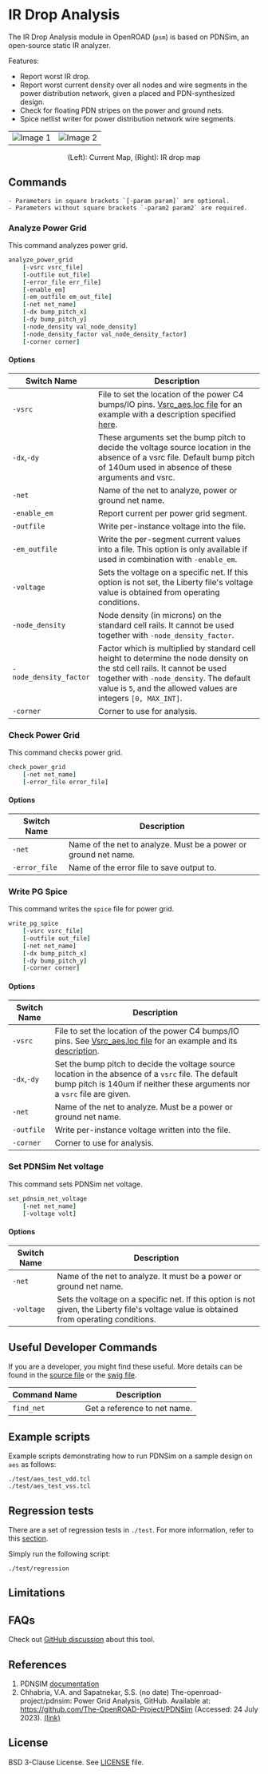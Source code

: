 # IR Drop Analysis

The IR Drop Analysis module in OpenROAD (`psm`) is based on PDNSim, 
an open-source static IR analyzer.

Features:

-   Report worst IR drop.
-   Report worst current density over all nodes and wire segments in the
    power distribution network, given a placed and PDN-synthesized design.
-   Check for floating PDN stripes on the power and ground nets.
-   Spice netlist writer for power distribution network wire segments.

| | |
| - | - |
| ![Image 1](doc/current_map.jpg) | ![Image 2](doc/IR_map.jpg) |
<p style="text-align: center;">(Left): Current Map, (Right): IR drop map</p>

## Commands

```{note}
- Parameters in square brackets `[-param param]` are optional.
- Parameters without square brackets `-param2 param2` are required.
```

### Analyze Power Grid

This command analyzes power grid.

```tcl
analyze_power_grid
    [-vsrc vsrc_file]
    [-outfile out_file]
    [-error_file err_file]
    [-enable_em]
    [-em_outfile em_out_file]
    [-net net_name]
    [-dx bump_pitch_x]
    [-dy bump_pitch_y]
    [-node_density val_node_density]
    [-node_density_factor val_node_density_factor]
    [-corner corner]
```

#### Options

| Switch Name | Description |
| ----- | ----- |
| `-vsrc` | File to set the location of the power C4 bumps/IO pins. [Vsrc_aes.loc file](test/Vsrc_aes_vdd.loc) for an example with a description specified [here](doc/Vsrc_description.md). |
| `-dx`,`-dy` | These arguments set the bump pitch to decide the voltage source location in the absence of a vsrc file. Default bump pitch of 140um used in absence of these arguments and vsrc. |
| `-net` | Name of the net to analyze, power or ground net name. |
| `-enable_em` | Report current per power grid segment. |
| `-outfile` | Write per-instance voltage into the file. |
| `-em_outfile` | Write the per-segment current values into a file. This option is only available if used in combination with `-enable_em`. |
| `-voltage` | Sets the voltage on a specific net. If this option is not set, the Liberty file's voltage value is obtained from operating conditions. |
| `-node_density` | Node density (in microns) on the standard cell rails. It cannot be used together with `-node_density_factor`. |
| `-node_density_factor` | Factor which is multiplied by standard cell height to determine the node density on the std cell rails. It cannot be used together with `-node_density`. The default value is `5`, and the allowed values are integers `[0, MAX_INT]`. |
| `-corner` | Corner to use for analysis. | 

### Check Power Grid

This command checks power grid.

```tcl
check_power_grid 
    [-net net_name]
    [-error_file error_file]
```

#### Options

| Switch Name | Description |
| ----- | ----- |
| `-net` | Name of the net to analyze. Must be a power or ground net name. |
| `-error_file` | Name of the error file to save output to. |

### Write PG Spice

This command writes the `spice` file for power grid.

```tcl
write_pg_spice
    [-vsrc vsrc_file]
    [-outfile out_file]
    [-net net_name]
    [-dx bump_pitch_x]
    [-dy bump_pitch_y]
    [-corner corner]
```

#### Options

| Switch Name | Description |
| ----- | ----- |
| `-vsrc` | File to set the location of the power C4 bumps/IO pins. See [Vsrc_aes.loc file](test/Vsrc_aes_vdd.loc) for an example and its [description](doc/Vsrc_description.md). |
| `-dx`,`-dy` | Set the bump pitch to decide the voltage source location in the absence of a `vsrc` file. The default bump pitch is 140um if neither these arguments nor a `vsrc` file are given. |
| `-net` | Name of the net to analyze. Must be a power or ground net name. |
| `-outfile` | Write per-instance voltage written into the file. |
| `-corner` | Corner to use for analysis. | 

### Set PDNSim Net voltage

This command sets PDNSim net voltage.

```tcl
set_pdnsim_net_voltage
    [-net net_name]
    [-voltage volt]
```

#### Options

| Switch Name | Description |
| ----- | ----- |
| `-net` | Name of the net to analyze. It must be a power or ground net name. |
| `-voltage` | Sets the voltage on a specific net. If this option is not given, the Liberty file's voltage value is obtained from operating conditions. |

## Useful Developer Commands

If you are a developer, you might find these useful. More details can be found in the [source file](./src/pdnsim.cpp) or the [swig file](./src/pdnsim.i).

| Command Name | Description |
| ----- | ----- |
| `find_net` | Get a reference to net name. | 

## Example scripts

Example scripts demonstrating how to run PDNSim on a sample design on `aes` as follows:

```
./test/aes_test_vdd.tcl
./test/aes_test_vss.tcl
```

## Regression tests

There are a set of regression tests in `./test`. For more information, refer to this [section](../../README.md#regression-tests).

Simply run the following script:

```shell
./test/regression
```

## Limitations

## FAQs

Check out [GitHub discussion](https://github.com/The-OpenROAD-Project/OpenROAD/discussions/categories/q-a?discussions_q=category%3AQ%26A+psm+in%3Atitle)
about this tool.

## References 

1. PDNSIM [documentation](doc/PDNSim-documentation.pdf)
1. Chhabria, V.A. and Sapatnekar, S.S. (no date) The-openroad-project/pdnsim: Power Grid Analysis, GitHub. Available at: https://github.com/The-OpenROAD-Project/PDNSim (Accessed: 24 July 2023). [(link)](https://github.com/The-OpenROAD-Project/PDNSim)

## License

BSD 3-Clause License. See [LICENSE](LICENSE) file.
